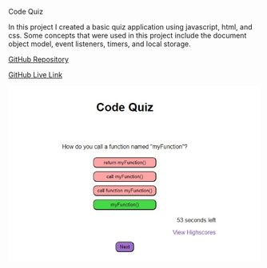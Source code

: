 Code Quiz

In this project I created a basic quiz application using javascript, html, and css. Some concepts that were used in this project include the document object model, event listeners, timers, and local storage.

[GitHub Repository](https://github.com/MattOz/Code-Quiz)

[GitHub Live Link](https://mattoz.github.io/Code-Quiz/)

![Screenshot](./assets/images/Screenshot1.jpg)